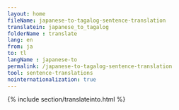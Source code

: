 ```yaml
---
layout: home
fileName: japanese-to-tagalog-sentence-translation
translatein: japanese_to_tagalog
folderName : translate
lang: en
from: ja
to: tl
langName : japanese-to
permalink: /japanese-to-tagalog-sentence-translation
tool: sentence-translations
nointernationalization: true
---
```

{% include section/translateinto.html %}
